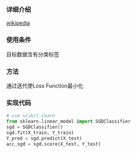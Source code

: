 ### 详细介绍
[wikipedia](https://en.wikipedia.org/wiki/Stochastic_gradient_descent)
### 使用条件
目标数据含有分类标签  
### 方法
通过迭代使Loss Function最小化
  
### 实现代码
```python
# use scikit-learn
from sklearn.linear_model import SGDClassifier
sgd = SGDClassifier()
sgd.fit(X_train, Y_train)
Y_pred = sgd.predict(X_test)
acc_sgd = sgd.score(X_test, Y_test)
```
